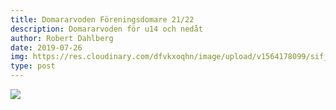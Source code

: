 ```yaml
---
title: Domararvoden Föreningsdomare 21/22
description: Domararvoden för u14 och nedåt
author: Robert Dahlberg
date: 2019-07-26
img: https://res.cloudinary.com/dfvkxoqhn/image/upload/v1564178099/sif_logotyp_nyhet_800_mrt9ip.jpg
type: post
---
```

![](/images/uploads/arvode-föreningsdomare-2021-2022.png)